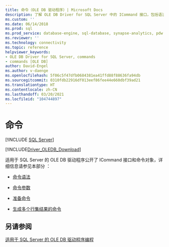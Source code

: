 ```yaml
---
title: 命令（OLE DB 驱动程序）| Microsoft Docs
description: 了解 OLE DB Driver for SQL Server 中的 ICommand 接口，包括语法、参数、准备命令和具有多个结果的命令。
ms.custom: ''
ms.date: 06/14/2018
ms.prod: sql
ms.prod_service: database-engine, sql-database, synapse-analytics, pdw
ms.reviewer: ''
ms.technology: connectivity
ms.topic: reference
helpviewer_keywords:
- OLE DB Driver for SQL Server, commands
- commands [OLE DB]
author: David-Engel
ms.author: v-daenge
ms.openlocfilehash: 5f06c5f47dfb0684381ea41ffd88f88636fa94db
ms.sourcegitcommit: 0310fdb22916df013eef86fee44e660dbf39ad21
ms.translationtype: HT
ms.contentlocale: zh-CN
ms.lasthandoff: 03/20/2021
ms.locfileid: "104744897"
---
```

# <a name="commands"></a>命令
[!INCLUDE [SQL Server](../../../includes/applies-to-version/sql-asdb-asdbmi-asa-pdw.md)]

[!INCLUDE[Driver_OLEDB_Download](../../../includes/driver_oledb_download.md)]

  适用于 SQL Server 的 OLE DB 驱动程序公开了 ICommand 接口和命令对象，详细信息请参见本部分  ：  
  
-   [命令语法](../../oledb/ole-db-commands/command-syntax.md)  
  
-   [命令参数](../../oledb/ole-db-commands/command-parameters.md)  
  
-   [准备命令](../../oledb/ole-db-commands/preparing-commands.md)  
  
-   [生成多个行集结果的命令](../../oledb/ole-db-commands/commands-generating-multiple-rowset-results.md)  
  
## <a name="see-also"></a>另请参阅  
 [适用于 SQL Server 的 OLE DB 驱动程序编程](../../oledb/ole-db/oledb-driver-for-sql-server-programming.md)  
  
  
